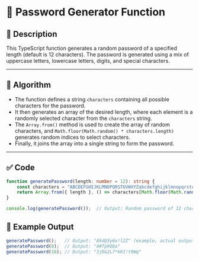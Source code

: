 # 🔐 Password Generator Function

## 🧮 Description
This TypeScript function generates a random password of a specified length (default is 12 characters). The password is generated using a mix of uppercase letters, lowercase letters, digits, and special characters. 

---

## 📐 Algorithm

- The function defines a string `characters` containing all possible characters for the password.
- It then generates an array of the desired length, where each element is a randomly selected character from the `characters` string.
- The `Array.from()` method is used to create the array of random characters, and `Math.floor(Math.random() * characters.length)` generates random indices to select characters.
- Finally, it joins the array into a single string to form the password.

---

## ✅ Code

```typescript
function generatePassword(length: number = 12): string {
    const characters = "ABCDEFGHIJKLMNOPQRSTUVWXYZabcdefghijklmnopqrstuvwxyz0123456789!@#$%^&*()";
    return Array.from({ length }, () => characters[Math.floor(Math.random() * characters.length)]).join("");
}

console.log(generatePassword());  // Output: Random password of 12 characters
```
## 🧪 Example Output
```typescript
generatePassword();   // Output: "A9d@3y6x!l2Z" (example, actual output will vary)
generatePassword(8);  // Output: "4#Tp9Q8a"
generatePassword(16); // Output: "3jD&2L7*kK1!t9Wq"
```
